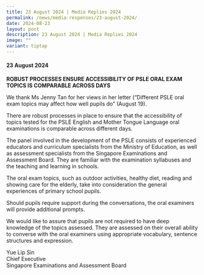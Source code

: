 ```yaml
---
title: 23 August 2024 | Media Replies 2024
permalink: /news/media-responses/23-august-2024/
date: 2024-08-23
layout: post
description: 23 August 2024 | Media Replies 2024
image: ""
variant: tiptap
---
```

<h4><strong>23 August 2024</strong></h4>
<p><strong>ROBUST PROCESSES ENSURE ACCESSIBILITY OF PSLE ORAL EXAM TOPICS IS COMPARABLE ACROSS DAYS</strong>
</p>
<p>We thank Ms Jenny Tan for her views in her letter (“Different PSLE oral
exam topics may affect how well pupils do” (August 19).</p>
<p>There are robust processes in place to ensure that the accessibility of
topics tested for the PSLE English and Mother Tongue Language oral examinations
is comparable across different days.</p>
<p>The panel involved in the development of the PSLE consists of experienced
educators and curriculum specialists from the Ministry of Education, as
well as assessment specialists from the Singapore Examinations and Assessment
Board. They are familiar with the examination syllabuses and the teaching
and learning in schools.</p>
<p>The oral exam topics, such as outdoor activities, healthy diet, reading
and showing care for the elderly, take into consideration the general experiences
of primary school pupils.&nbsp;</p>
<p>Should pupils require support during the conversations, the oral examiners
will provide additional prompts.</p>
<p>We would like to assure that pupils are not required to have deep knowledge
of the topics assessed. They are assessed on their overall ability to converse
with the oral examiners using appropriate vocabulary, sentence structures
and expression.</p>
<p>Yue Lip Sin
<br>Chief Executive
<br>Singapore Examinations and Assessment Board</p>